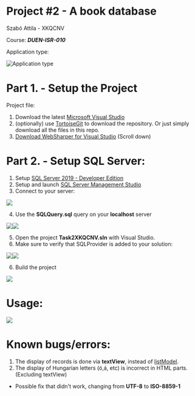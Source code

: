 # Project #2 - A book database
Szabó Attila - XKQCNV

Course: ***DUEN-ISR-010***

Application type:

![Application type](https://dl.dropboxusercontent.com/s/8f3u0r6y0z5cvks/devenv_grpFm7B25y.png)

# Part 1. - Setup the Project
Project file:
1. Download the latest [Microsoft Visual Studio](https://visualstudio.microsoft.com/)
2. (optionally) use [TortoiseGit](https://tortoisegit.org/) to download the repository.
Or just simply download all the files in this repo.
3. [Download WebSharper for Visual Studio](http://websharper.com/downloads) (Scroll down) 



# Part 2. - Setup SQL Server:
1. Setup [SQL Server 2019 - Developer Edition](https://www.microsoft.com/en-us/sql-server/sql-server-downloads)
2. Setup and launch [SQL Server Management Studio](https://docs.microsoft.com/en-us/sql/ssms/download-sql-server-management-studio-ssms?view=sql-server-ver15)
3. Connect to your server:

![](https://dl.dropboxusercontent.com/s/7mcm2ckx3i58adq/Ssms_7lAJ8FmxML.png)

4. Use the **SQLQuery.sql** query on your **localhost** server

![](https://dl.dropboxusercontent.com/s/455gp344c5l24o2/Ssms_KyyGNxG9vr.png)![](https://dl.dropboxusercontent.com/s/dnooao0xpjve3l2/Ssms_UTqXIjHAoA.png)

5. Open the project **Task2XKQCNV.sln** with Visual Studio.
6. Make sure to verify that SQLProvider is added to your solution:

![](https://dl.dropboxusercontent.com/s/fdoy7ng9pzumw4y/devenv_5qKFiPq4vj.png)![](https://dl.dropboxusercontent.com/s/w6tbtrreh8p8uv7/devenv_N6r3C54QSo.png)

6. Build the project

![](https://dl.dropboxusercontent.com/s/v5we82rbvsv01oh/devenv_rxS1S1vlam.png)

# Usage:
![](https://dl.dropboxusercontent.com/s/97420xqu4sdldij/firefox_sdQ5WdClqw.png)

# Known bugs/errors:
1. The display of records is done via **textView**, instead of [listModel](https://developers.websharper.com/docs/v4.x/fs/ui).
2. The display of Hungarian letters (ó,á, etc) is incorrect in HTML parts. (Excluding textView)
- Possible fix that didn't work, changing from **UTF-8** to **ISO-8859-1**
